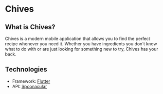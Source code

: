 # Chives

## What is Chives?
Chives is a modern mobile application that allows you to find the perfect recipe whenever you need it. Whether you have ingredients you don't know what to do with or are just looking for something new to try, Chives has your back.

## Technologies
- Framework: [Flutter](https://flutter.dev/)
- API: [Spoonacular](https://spoonacular.com/food-api)

